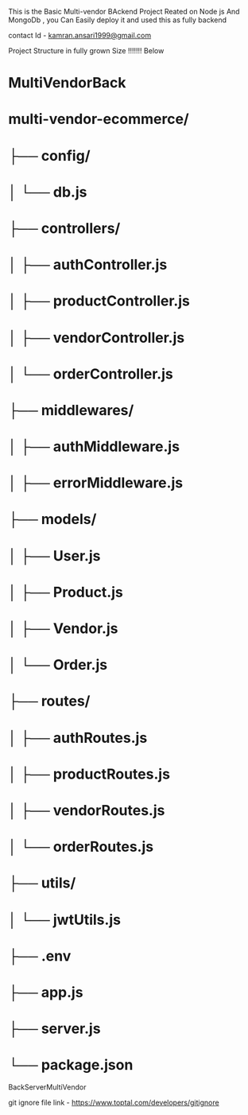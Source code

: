 This is the Basic Multi-vendor BAckend Project Reated on Node js And MongoDb , 
you Can Easily deploy it and used this as fully backend 

contact Id  - kamran.ansari1999@gmail.com 

Project Structure in fully grown Size !!!!!!! Below  




# MultiVendorBack
# multi-vendor-ecommerce/
# ├── config/
# │   └── db.js
# ├── controllers/
# │   ├── authController.js
# │   ├── productController.js
# │   ├── vendorController.js
# │   └── orderController.js
# ├── middlewares/
# │   ├── authMiddleware.js
# │   ├── errorMiddleware.js
# ├── models/
# │   ├── User.js
# │   ├── Product.js
# │   ├── Vendor.js
# │   └── Order.js
# ├── routes/
# │   ├── authRoutes.js
# │   ├── productRoutes.js
# │   ├── vendorRoutes.js
# │   └── orderRoutes.js
# ├── utils/
# │   └── jwtUtils.js
# ├── .env
# ├── app.js
# ├── server.js
# └── package.json
BackServerMultiVendor

git ignore file link - https://www.toptal.com/developers/gitignore